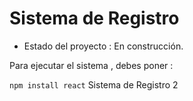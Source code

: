 <h1> Sistema de Registro </h1>

- Estado del proyecto :  En construcción.

Para ejecutar el sistema , debes poner : 

````npm install react````
Sistema de Registro 2
